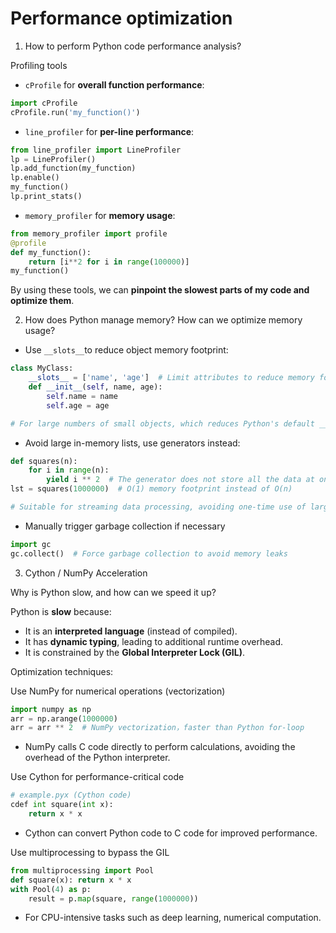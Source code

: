 # Performance optimization
1. How to perform Python code performance analysis?

Profiling tools
- `cProfile` for **overall function performance**:
```python
import cProfile
cProfile.run('my_function()')
```
- `line_profiler` for **per-line performance**:
```python
from line_profiler import LineProfiler
lp = LineProfiler()
lp.add_function(my_function)
lp.enable()
my_function()
lp.print_stats()
```
- `memory_profiler` for **memory usage**:
```python
from memory_profiler import profile
@profile
def my_function():
    return [i**2 for i in range(100000)]
my_function()
```
By using these tools, we can **pinpoint the slowest parts of my code and optimize them**.

2. How does Python manage memory? How can we optimize memory usage?

- Use `__slots__`to reduce object memory footprint:
```python
class MyClass:
    __slots__ = ['name', 'age']  # Limit attributes to reduce memory footprint
    def __init__(self, name, age):
        self.name = name
        self.age = age

# For large numbers of small objects, which reduces Python's default __dict__ overhead.
```
- Avoid large in-memory lists, use generators instead:
```python
def squares(n):
    for i in range(n):
        yield i ** 2  # The generator does not store all the data at once
lst = squares(1000000)  # O(1) memory footprint instead of O(n)

# Suitable for streaming data processing, avoiding one-time use of large amounts of memory
```
- Manually trigger garbage collection if necessary
```python
import gc
gc.collect()  # Force garbage collection to avoid memory leaks
```
3. Cython / NumPy Acceleration

Why is Python slow, and how can we speed it up?

Python is **slow** because:

- It is an **interpreted language** (instead of compiled).
- It has **dynamic typing**, leading to additional runtime overhead.
- It is constrained by the **Global Interpreter Lock (GIL)**.

Optimization techniques:

Use NumPy for numerical operations (vectorization)
```python
import numpy as np
arr = np.arange(1000000)
arr = arr ** 2  # NumPy vectorization，faster than Python for-loop
```
- NumPy calls C code directly to perform calculations, avoiding the overhead of the Python interpreter.

Use Cython for performance-critical code
```python
# example.pyx (Cython code)
cdef int square(int x):
    return x * x
```
- Cython can convert Python code to C code for improved performance.

Use multiprocessing to bypass the GIL
```python
from multiprocessing import Pool
def square(x): return x * x
with Pool(4) as p:
    result = p.map(square, range(1000000))
```
- For CPU-intensive tasks such as deep learning, numerical computation.
